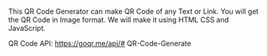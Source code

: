 This QR Code Generator can make QR Code of any Text or Link. You will get the QR Code in Image format. We will make it using HTML CSS and JavaScript.

QR Code API: https://goqr.me/api/# QR-Code-Generate
